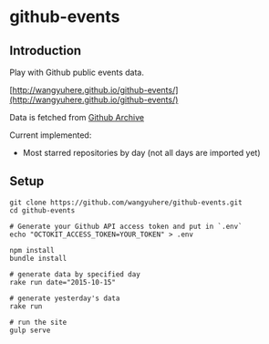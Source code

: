 # github-events

## Introduction
Play with Github public events data.

[http://wangyuhere.github.io/github-events/](http://wangyuhere.github.io/github-events/)

Data is fetched from [Github Archive](https://www.githubarchive.org/)

Current implemented:

- Most starred repositories by day (not all days are imported yet)

## Setup

```shell
git clone https://github.com/wangyuhere/github-events.git
cd github-events

# Generate your Github API access token and put in `.env`
echo "OCTOKIT_ACCESS_TOKEN=YOUR_TOKEN" > .env

npm install
bundle install

# generate data by specified day
rake run date="2015-10-15"

# generate yesterday's data
rake run

# run the site
gulp serve
```
